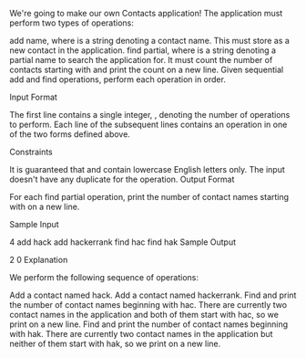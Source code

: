 We're going to make our own Contacts application! The application must perform two types of operations:

add name, where  is a string denoting a contact name. This must store  as a new contact in the application.
find partial, where  is a string denoting a partial name to search the application for. It must count the number of contacts starting with  and print the count on a new line.
Given  sequential add and find operations, perform each operation in order.

Input Format

The first line contains a single integer, , denoting the number of operations to perform.
Each line  of the  subsequent lines contains an operation in one of the two forms defined above.

Constraints

It is guaranteed that  and  contain lowercase English letters only.
The input doesn't have any duplicate  for the  operation.
Output Format

For each find partial operation, print the number of contact names starting with  on a new line.

Sample Input

4
add hack
add hackerrank
find hac
find hak
Sample Output

2
0
Explanation

We perform the following sequence of operations:

Add a contact named hack.
Add a contact named hackerrank.
Find and print the number of contact names beginning with hac. There are currently two contact names in the application and both of them start with hac, so we print  on a new line.
Find and print the number of contact names beginning with hak. There are currently two contact names in the application but neither of them start with hak, so we print  on a new line.
